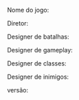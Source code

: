 Nome do jogo:

Diretor:

Designer de batalhas:

Designer de gameplay:

Designer de classes:

Designer de inimigos:

versão: 